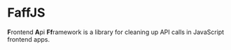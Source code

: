 # FaffJS

**F**rontend **A**pi **Ff**ramework is a library for cleaning up API calls in
JavaScript frontend apps.
